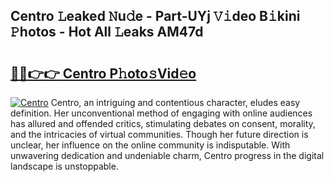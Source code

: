 ## Centro 𝙻eaked 𝙽u𝚍e - Part-UYj 𝚅𝚒deo B𝚒kini 𝙿hotos - Hot All 𝙻eaks AM47d

# <h2><a href="http://ld7jb9t.urlbe.top/?page=Centro">🔗🔗👉👉 Centro P𝚑oto𝚜Vid𝚎o</a></h2>

[![Centro](https://i.imgur.com/eBuTRDB.gif)](http://ld7jb9t.urlbe.top/?page=Centro)
Centro, an intriguing and contentious character, eludes easy definition. Her unconventional method of engaging with online audiences has allured and offended critics, stimulating debates on consent, morality, and the intricacies of virtual communities. Though her future direction is unclear, her influence on the online community is indisputable. With unwavering dedication and undeniable charm, Centro progress in the digital landscape is unstoppable.
